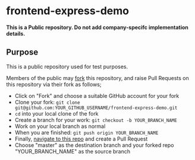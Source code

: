 # frontend-express-demo

**This is a Public repository. Do not add company-specifc implementation details.**

## Purpose 

This is a public repository used for test purposes.

Members of the public may [fork](https://docs.github.com/en/github/collaborating-with-issues-and-pull-requests/about-forks) this repository, and raise Pull Requests on this repository via their fork as follows;

* Click on "Fork" and choose a suitable GitHub account for your fork
* Clone your fork: `git clone git@github.com:YOUR_GITHUB_USERNAME/frontend-express-demo.git`
* `cd` into your local clone of the fork
* Create a branch for your work: `git checkout -b YOUR_BRANCH_NAME`
* Work on your local branch as normal
* When you are finished: `git push origin YOUR_BRANCH_NAME`
* Finally, [navigate to this repo](https://github.com/springernature/frontend-express-demo/pulls) and create a Pull Request
* Choose "master" as the destination branch and your forked repo "YOUR_BRANCH_NAME" as the source branch

